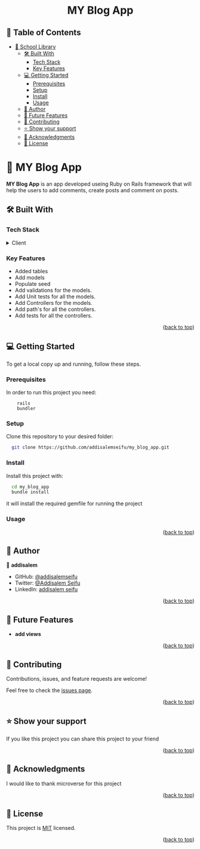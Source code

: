 <a name="readme-top"></a>

<div align="center">

  <h1><b>MY Blog App</b></h1>

</div>

<!-- TABLE OF CONTENTS -->

## 📗 Table of Contents

- [📖 School Library ](#-decode-morse-code-)
  - [🛠 Built With ](#-built-with-)
    - [Tech Stack ](#tech-stack-)
    - [Key Features ](#key-features-)
  - [💻 Getting Started ](#-getting-started-)
    - [Prerequisites](#prerequisites)
    - [Setup](#setup)
    - [Install](#install)
    - [Usage](#usage)
  - [👥 Author ](#-author-)
  - [🔭 Future Features ](#-future-features-)
  - [🤝 Contributing ](#-contributing-)
  - [⭐️ Show your support ](#️-show-your-support-)
  - [🙏 Acknowledgments ](#-acknowledgments-)
  - [📝 License ](#-license-)

<!-- PROJECT DESCRIPTION -->

# 📖 MY Blog App <a name="about-project"></a>
<!-- write description for me -->
**MY Blog App** is an app developed useing Ruby on Rails framework that will help the users to add comments, create posts and comment on posts.
## 🛠 Built With <a name="built-with"></a>

### Tech Stack <a name="tech-stack"></a>

<details>
  <summary>Client</summary>
    <li><a href="https://rubyonrails.org/">Rails</a></li>
</details>

<!-- Features -->

### Key Features <a name="key-features"></a>

- Added tables
- Add models
- Populate seed
- Add validations for the models.
- Add Unit tests for all the models.
- Add Controllers for the models.
- Add path's for all the controllers.
- Add tests for all the controllers.
  
<p align="right">(<a href="#readme-top">back to top</a>)</p>


<!-- GETTING STARTED -->

## 💻 Getting Started <a name="getting-started"></a>

To get a local copy up and running, follow these steps.

### Prerequisites

In order to run this project you need:

```
    rails
    bundler 
```

### Setup

Clone this repository to your desired folder:

```bash
  git clone https://github.com/addisalemseifu/my_blog_app.git
```

### Install

Install this project with:

```bash
  cd my_blog_app
  bundle install
```

it will install the required gemfile for running the project

### Usage

<p align="right">(<a href="#readme-top">back to top</a>)</p>

<!-- AUTHORS -->

## 👥 Author <a name="author"></a>

   👤 **addisalem**

- GitHub: [@addisalemseifu](https://github.com/githubhandle)
- Twitter: [@Addisalem Seifu](https://twitter.com/addisalems92518)
- LinkedIn: [addisalem seifu](https://www.linkedin.com/in/addisalemseifu/)



<p align="right">(<a href="#readme-top">back to top</a>)</p>

<!-- FUTURE FEATURES -->

## 🔭 Future Features <a name="future-features"></a>

- **add views**

<p align="right">(<a href="#readme-top">back to top</a>)</p>

<!-- CONTRIBUTING -->

## 🤝 Contributing <a name="contributing"></a>

Contributions, issues, and feature requests are welcome!

Feel free to check the [issues page](https://github.com/addisalemseifu/my_blog_app/issues).

<p align="right">(<a href="#readme-top">back to top</a>)</p>

<!-- SUPPORT -->

## ⭐️ Show your support <a name="support"></a>

If you like this project you can share this project to your friend

<p align="right">(<a href="#readme-top">back to top</a>)</p>

<!-- ACKNOWLEDGEMENTS -->

## 🙏 Acknowledgments <a name="acknowledgements"></a>

I would like to thank microverse for this project

<p align="right">(<a href="#readme-top">back to top</a>)</p>

<!-- LICENSE -->

## 📝 License <a name="license"></a>

This project is [MIT](./LICENSE) licensed.

<p align="right">(<a href="#readme-top">back to top</a>)</p>

